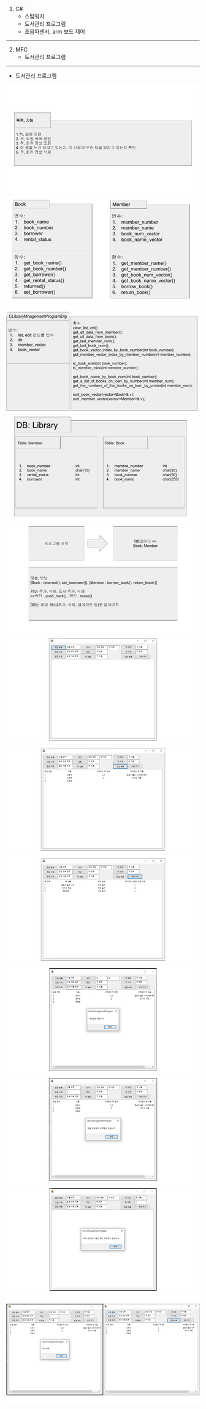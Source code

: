 1. C#
    * 스탑워치
    * 도서관리 프로그램
    * 초음파센서, arm 보드 제어 
---

2. MFC
    * 도서관리 프로그램


---
* 도서관리 프로그램
<img src="./img/lmp.png">
<img src="./img/lmp (1).png">
<img src="./img/lmp (2).png">
<img src="./img/lmp (3).png">
<img src="./img/lmp (4).png">
<img src="./img/lmp (5).png">
<img src="./img/lmp (6).png">
<img src="./img/lmp (7).png">
<img src="./img/lmp (8).png">
<img src="./img/lmp (9).png">
<img src="./img/lmp (10).png">
<img src="./img/lmp (11).png">
